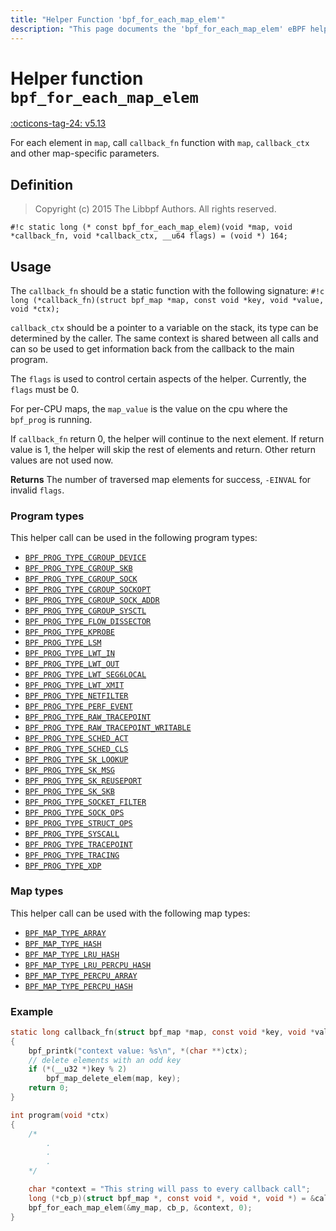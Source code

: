 ```yaml
---
title: "Helper Function 'bpf_for_each_map_elem'"
description: "This page documents the 'bpf_for_each_map_elem' eBPF helper function, including its definition, usage, program types that can use it, and examples."
---
```

# Helper function `bpf_for_each_map_elem`

<!-- [FEATURE_TAG](bpf_for_each_map_elem) -->
[:octicons-tag-24: v5.13](https://github.com/torvalds/linux/commit/69c087ba6225b574afb6e505b72cb75242a3d844)
<!-- [/FEATURE_TAG] -->

For each element in `map`, call `callback_fn` function with `map`, `callback_ctx` and other map-specific parameters.

## Definition

> Copyright (c) 2015 The Libbpf Authors. All rights reserved.


`#!c static long (* const bpf_for_each_map_elem)(void *map, void *callback_fn, void *callback_ctx, __u64 flags) = (void *) 164;`

## Usage

The `callback_fn` should be a static function with the following signature:
`#!c long (*callback_fn)(struct bpf_map *map, const void *key, void *value, void *ctx);`


`callback_ctx` should be a pointer to a variable on the stack, its type can be determined by the caller. The same context is shared between all calls and can so be used to get information back from the callback to the main program.

The `flags` is used to control certain aspects of the helper. Currently, the `flags` must be 0.

For per-CPU maps, the `map_value` is the value on the cpu where the
`bpf_prog` is running.

If `callback_fn` return 0, the helper will continue to the next
element. If return value is 1, the helper will skip the rest of
elements and return. Other return values are not used now.

**Returns**
The number of traversed map elements for success, `-EINVAL` for
invalid `flags`.

### Program types

This helper call can be used in the following program types:

<!-- [HELPER_FUNC_PROG_REF] -->
 * [`BPF_PROG_TYPE_CGROUP_DEVICE`](../program-type/BPF_PROG_TYPE_CGROUP_DEVICE.md)
 * [`BPF_PROG_TYPE_CGROUP_SKB`](../program-type/BPF_PROG_TYPE_CGROUP_SKB.md)
 * [`BPF_PROG_TYPE_CGROUP_SOCK`](../program-type/BPF_PROG_TYPE_CGROUP_SOCK.md)
 * [`BPF_PROG_TYPE_CGROUP_SOCKOPT`](../program-type/BPF_PROG_TYPE_CGROUP_SOCKOPT.md)
 * [`BPF_PROG_TYPE_CGROUP_SOCK_ADDR`](../program-type/BPF_PROG_TYPE_CGROUP_SOCK_ADDR.md)
 * [`BPF_PROG_TYPE_CGROUP_SYSCTL`](../program-type/BPF_PROG_TYPE_CGROUP_SYSCTL.md)
 * [`BPF_PROG_TYPE_FLOW_DISSECTOR`](../program-type/BPF_PROG_TYPE_FLOW_DISSECTOR.md)
 * [`BPF_PROG_TYPE_KPROBE`](../program-type/BPF_PROG_TYPE_KPROBE.md)
 * [`BPF_PROG_TYPE_LSM`](../program-type/BPF_PROG_TYPE_LSM.md)
 * [`BPF_PROG_TYPE_LWT_IN`](../program-type/BPF_PROG_TYPE_LWT_IN.md)
 * [`BPF_PROG_TYPE_LWT_OUT`](../program-type/BPF_PROG_TYPE_LWT_OUT.md)
 * [`BPF_PROG_TYPE_LWT_SEG6LOCAL`](../program-type/BPF_PROG_TYPE_LWT_SEG6LOCAL.md)
 * [`BPF_PROG_TYPE_LWT_XMIT`](../program-type/BPF_PROG_TYPE_LWT_XMIT.md)
 * [`BPF_PROG_TYPE_NETFILTER`](../program-type/BPF_PROG_TYPE_NETFILTER.md)
 * [`BPF_PROG_TYPE_PERF_EVENT`](../program-type/BPF_PROG_TYPE_PERF_EVENT.md)
 * [`BPF_PROG_TYPE_RAW_TRACEPOINT`](../program-type/BPF_PROG_TYPE_RAW_TRACEPOINT.md)
 * [`BPF_PROG_TYPE_RAW_TRACEPOINT_WRITABLE`](../program-type/BPF_PROG_TYPE_RAW_TRACEPOINT_WRITABLE.md)
 * [`BPF_PROG_TYPE_SCHED_ACT`](../program-type/BPF_PROG_TYPE_SCHED_ACT.md)
 * [`BPF_PROG_TYPE_SCHED_CLS`](../program-type/BPF_PROG_TYPE_SCHED_CLS.md)
 * [`BPF_PROG_TYPE_SK_LOOKUP`](../program-type/BPF_PROG_TYPE_SK_LOOKUP.md)
 * [`BPF_PROG_TYPE_SK_MSG`](../program-type/BPF_PROG_TYPE_SK_MSG.md)
 * [`BPF_PROG_TYPE_SK_REUSEPORT`](../program-type/BPF_PROG_TYPE_SK_REUSEPORT.md)
 * [`BPF_PROG_TYPE_SK_SKB`](../program-type/BPF_PROG_TYPE_SK_SKB.md)
 * [`BPF_PROG_TYPE_SOCKET_FILTER`](../program-type/BPF_PROG_TYPE_SOCKET_FILTER.md)
 * [`BPF_PROG_TYPE_SOCK_OPS`](../program-type/BPF_PROG_TYPE_SOCK_OPS.md)
 * [`BPF_PROG_TYPE_STRUCT_OPS`](../program-type/BPF_PROG_TYPE_STRUCT_OPS.md)
 * [`BPF_PROG_TYPE_SYSCALL`](../program-type/BPF_PROG_TYPE_SYSCALL.md)
 * [`BPF_PROG_TYPE_TRACEPOINT`](../program-type/BPF_PROG_TYPE_TRACEPOINT.md)
 * [`BPF_PROG_TYPE_TRACING`](../program-type/BPF_PROG_TYPE_TRACING.md)
 * [`BPF_PROG_TYPE_XDP`](../program-type/BPF_PROG_TYPE_XDP.md)
<!-- [/HELPER_FUNC_PROG_REF] -->

### Map types

This helper call can be used with the following map types:

<!-- [HELPER_FUNC_MAP_REF] -->
 * [`BPF_MAP_TYPE_ARRAY`](../map-type/BPF_MAP_TYPE_ARRAY.md)
 * [`BPF_MAP_TYPE_HASH`](../map-type/BPF_MAP_TYPE_HASH.md)
 * [`BPF_MAP_TYPE_LRU_HASH`](../map-type/BPF_MAP_TYPE_LRU_HASH.md)
 * [`BPF_MAP_TYPE_LRU_PERCPU_HASH`](../map-type/BPF_MAP_TYPE_LRU_PERCPU_HASH.md)
 * [`BPF_MAP_TYPE_PERCPU_ARRAY`](../map-type/BPF_MAP_TYPE_PERCPU_ARRAY.md)
 * [`BPF_MAP_TYPE_PERCPU_HASH`](../map-type/BPF_MAP_TYPE_PERCPU_HASH.md)
<!-- [/HELPER_FUNC_MAP_REF] -->

### Example

```c
static long callback_fn(struct bpf_map *map, const void *key, void *value, void *ctx)
{
    bpf_printk("context value: %s\n", *(char **)ctx);
    // delete elements with an odd key
    if (*(__u32 *)key % 2)
        bpf_map_delete_elem(map, key);
    return 0;
}

int program(void *ctx)
{
    /*
        .
        .
        .
    */

    char *context = "This string will pass to every callback call";
    long (*cb_p)(struct bpf_map *, const void *, void *, void *) = &callback_fn;
    bpf_for_each_map_elem(&my_map, cb_p, &context, 0);
}
```
